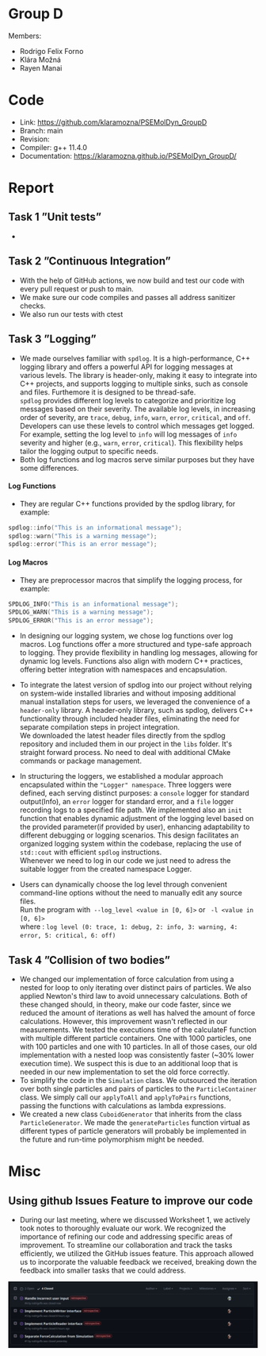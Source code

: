 # Group D #
Members:
* Rodrigo Felix Forno
* Klára Možná
* Rayen Manai

# Code #
* Link:     https://github.com/klaramozna/PSEMolDyn_GroupD
* Branch:   main
* Revision: 
* Compiler: g++ 11.4.0
* Documentation: https://klaramozna.github.io/PSEMolDyn_GroupD/


# Report #
## Task 1 ”Unit tests” ##
* 

## Task 2 ”Continuous Integration” ##
* With the help of GitHub actions, we now build and test our code with every pull request or push to main. 
* We make sure our code compiles and passes all address sanitizer checks. 
* We also run our tests with ctest

## Task 3 ”Logging” ##
* We made ourselves familiar with ```spdlog```. It is a high-performance, C++ logging library and offers a powerful API for logging messages at various levels. The library is header-only, making it easy to integrate into C++ projects, and supports logging to multiple sinks, such as console and files. Furthemore it is designed to be thread-safe.     
```spdlog``` provides different log levels to categorize and prioritize log messages based on their severity. The available log levels, in increasing order of severity, are `trace`, `debug`, `info`, `warn`, `error`, `critical`, and `off`. Developers can use these levels to control which messages get logged. For example, setting the log level to `info` will log messages of `info` severity and higher (e.g., `warn`, `error`, `critical`). This flexibility helps tailor the logging output to specific needs.
* Both log functions and log macros serve similar purposes but they have some differences.
#### Log Functions ####
- They are regular C++ functions provided by the spdlog library, for example: 
```C++
spdlog::info("This is an informational message");
spdlog::warn("This is a warning message");
spdlog::error("This is an error message");
```
#### Log Macros ####
- They are preprocessor macros that simplify the logging process, for example:
```C++
SPDLOG_INFO("This is an informational message");
SPDLOG_WARN("This is a warning message");
SPDLOG_ERROR("This is an error message");
```
* In designing our logging system, we chose log functions over log macros. Log functions offer a more structured and type-safe approach to logging. They provide flexibility in handling log messages, allowing for dynamic log levels. Functions also align with modern C++ practices, offering better integration with namespaces and encapsulation. 

* To integrate the latest version of spdlog into our project without relying on system-wide installed libraries and without imposing additional manual installation steps for users, we leveraged the convenience of a ```header-only``` library. A header-only library, such as spdlog, delivers C++ functionality through included header files, eliminating the need for separate compilation steps in project integration.  
We downloaded the latest header files directly from the spdlog repository and included them in our project in the ```libs``` folder. It's straight forward process. No need to deal with additional CMake commands or package management.
* In structuring the loggers, we established a modular approach encapsulated within the ```"Logger" namespace```. Three loggers were defined, each serving distinct purposes: a ```console``` logger for standard output(Info), an ```error``` logger for standard error, and a ```file``` logger recording logs to a specified file path. We implemented also an `init` function that enables dynamic adjustment of the logging level based on the provided parameter(if provided by user), enhancing adaptability to different debugging or logging scenarios. This design facilitates an organized logging system within the codebase, replacing the use of ```std::cout``` with efficient ```spdlog```  instructions.  
Whenever we need to log in our code we just need to adress the suitable logger from the created namespace Logger.

* Users can dynamically choose the log level through convenient command-line options without the need to manually edit any source files.   
Run the program with``` --log_level <value in [0, 6]>``` or ``` -l <value in [0, 6]>```  
where : ```log level (0: trace, 1: debug, 2: info, 3: warning, 4: error, 5: critical, 6: off)```

## Task 4 ”Collision of two bodies” ##
* We changed our implementation of force calculation from using a nested for loop to only iterating over distinct pairs of particles. We also applied Newton's third law to avoid unnecessary calculations. Both of these changed should, in theory, make our code faster, since we reduced the amount of iterations as well has halved the amount of force calculations. However, this improvement wasn't reflected in our measurements. We tested the executions time of the calculateF function with multiple different particle containers. One with 1000 particles, one with 100 particles and one with 10 particles. In all of those cases, our old implementation with a nested loop was consistently faster (~30% lower execution time). We suspect this is due to an additional loop that is needed in our new implementation to set the old force correctly.
* To simplify the code in the ```Simulation``` class. We outsourced the iteration over both single particles and pairs of particles to the ```ParticleContainer``` class. We simply call our ```applyToAll``` and ```applyToPairs``` functions, passing the functions with calculations as lambda expressions.
* We created a new class ```CuboidGenerator``` that inherits from the class ```ParticleGenerator```. We made the ```generateParticles``` function virtual as different types of particle generators will probably be implemented in the future and run-time polymorphism might be needed.
  
# Misc #
## Using github Issues Feature to improve our code ##
* During our last meeting, where we discussed Worksheet 1, we actively took notes to thoroughly evaluate our work. We recognized the importance of refining our code and addressing specific areas of improvement. To streamline our collaboration and track the tasks efficiently, we utilized the GitHub issues feature. This approach allowed us to incorporate the valuable feedback we received, breaking down the feedback into smaller tasks that we could address.   
<img src=issues.png>